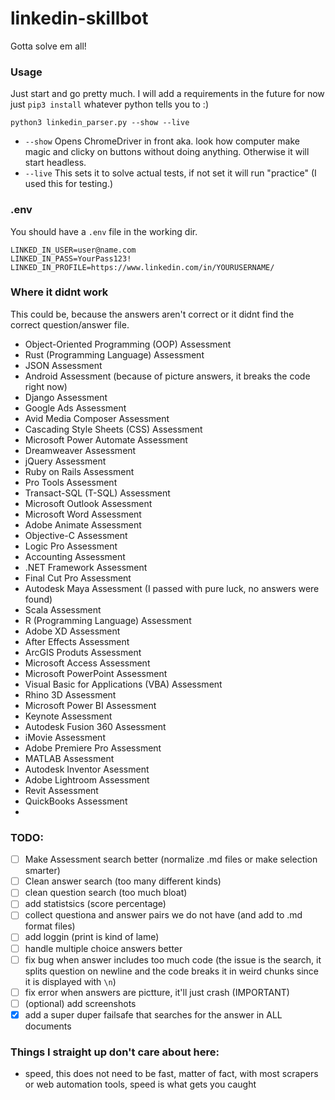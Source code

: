 # linkedin-skillbot
Gotta solve em all!

### Usage
Just start and go pretty much. I will add a requirements in the future for now just `pip3 install` whatever python tells you to :)
```
python3 linkedin_parser.py --show --live
```
 - `--show` Opens ChromeDriver in front aka. look how computer make magic and clicky on buttons without doing anything. Otherwise it will start headless.
 - `--live` This sets it to solve actual tests, if not set it will run "practice" (I used this for testing.)
### .env
You should have a `.env` file in the working dir.
```
LINKED_IN_USER=user@name.com
LINKED_IN_PASS=YourPass123!
LINKED_IN_PROFILE=https://www.linkedin.com/in/YOURUSERNAME/
```
### Where it didnt work
This could be, because the answers aren't correct or it didnt find the correct question/answer file.
- Object-Oriented Programming (OOP) Assessment
- Rust (Programming Language) Assessment
- JSON Assessment
- Android Assessment (because of picture answers, it breaks the code right now)
- Django Assessment
- Google Ads Assessment
- Avid Media Composer Assessment
- Cascading Style Sheets (CSS) Assessment
- Microsoft Power Automate Assessment
- Dreamweaver Assessment
- jQuery Assessment 
- Ruby on Rails Assessment
- Pro Tools Assessment
- Transact-SQL (T-SQL) Assessment
- Microsoft Outlook Assessment 
- Microsoft Word Assessment
- Adobe Animate Assessment
- Objective-C Assessment
- Logic Pro Assessment
- Accounting Assessment
- .NET Framework Assessment
- Final Cut Pro Assessment
- Autodesk Maya Assessment (I passed with pure luck, no answers were found)
- Scala Assessment
- R (Programming Language) Assessment
- Adobe XD Assessment 
- After Effects Assessment
- ArcGIS Produts Assessment
- Microsoft Access Assessment
- Microsoft PowerPoint Assessment
- Visual Basic for Applications (VBA) Assessment
- Rhino 3D Assessment
- Microsoft Power BI Assessment 
- Keynote Assessment
- Autodesk Fusion 360 Assessment
- iMovie Assessment
- Adobe Premiere Pro Assessment
- MATLAB Assessment
- Autodesk Inventor Asessment
- Adobe Lightroom Assessment
- Revit Assessment
- QuickBooks Assessment
- 


### TODO:
- [ ] Make Assessment search better (normalize .md files or make selection smarter)
- [ ] Clean answer search (too many different kinds)
- [ ] clean question search (too much bloat)
- [ ] add statistsics (score percentage)
- [ ] collect questiona and answer pairs we do not have (and add to .md format files)
- [ ] add loggin (print is kind of lame)
- [ ] handle multiple choice answers better
- [ ] fix bug when answer includes too much code (the issue is the search, it splits question on newline and the code breaks it in weird chunks since it is displayed with `\n`)
- [ ] fix error when answers are pictture, it'll just crash (IMPORTANT)
- [ ] (optional) add screenshots 
- [x] add a super duper failsafe that searches for the answer in ALL documents

### Things I straight up don't care about here:
- speed, this does not need to be fast, matter of fact, with most scrapers or web automation tools, speed is what gets you caught


